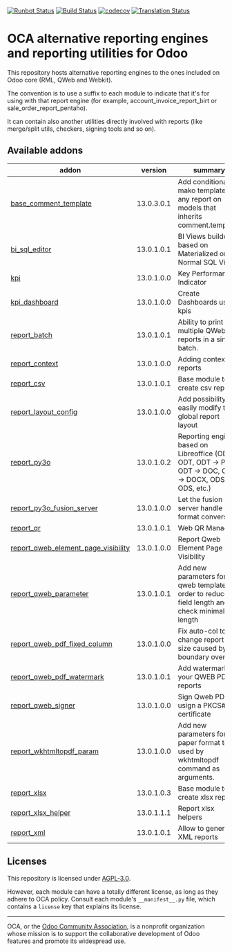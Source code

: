 [![Runbot Status](https://runbot.odoo-community.org/runbot/badge/flat/143/13.0.svg)](https://runbot.odoo-community.org/runbot/repo/github-com-oca-reporting-engine-143)
[![Build Status](https://travis-ci.com/OCA/reporting-engine.svg?branch=13.0)](https://travis-ci.com/OCA/reporting-engine)
[![codecov](https://codecov.io/gh/OCA/reporting-engine/branch/13.0/graph/badge.svg)](https://codecov.io/gh/OCA/reporting-engine)
[![Translation Status](https://translation.odoo-community.org/widgets/reporting-engine-13-0/-/svg-badge.svg)](https://translation.odoo-community.org/engage/reporting-engine-13-0/?utm_source=widget)

<!-- /!\ do not modify above this line -->

# OCA alternative reporting engines and reporting utilities for Odoo

This repository hosts alternative reporting engines to the ones included on Odoo core (RML, QWeb and Webkit).

The convention is to use a suffix to each module to indicate that it's for using with that report engine (for example, account_invoice_report_birt or sale_order_report_pentaho).

It can contain also another utilities directly involved with reports (like merge/split utils, checkers, signing tools and so on).

<!-- /!\ do not modify below this line -->

<!-- prettier-ignore-start -->

[//]: # (addons)

Available addons
----------------
addon | version | summary
--- | --- | ---
[base_comment_template](base_comment_template/) | 13.0.3.0.1 | Add conditional mako template to any report on models that inherits comment.template.
[bi_sql_editor](bi_sql_editor/) | 13.0.1.0.1 | BI Views builder, based on Materialized or Normal SQL Views
[kpi](kpi/) | 13.0.1.0.0 | Key Performance Indicator
[kpi_dashboard](kpi_dashboard/) | 13.0.1.0.0 | Create Dashboards using kpis
[report_batch](report_batch/) | 13.0.1.0.1 | Ability to print multiple QWeb reports in a single batch.
[report_context](report_context/) | 13.0.1.0.0 | Adding context to reports
[report_csv](report_csv/) | 13.0.1.0.1 | Base module to create csv report
[report_layout_config](report_layout_config/) | 13.0.1.0.0 | Add possibility to easily modify the global report layout
[report_py3o](report_py3o/) | 13.0.1.0.2 | Reporting engine based on Libreoffice (ODT -> ODT, ODT -> PDF, ODT -> DOC, ODT -> DOCX, ODS -> ODS, etc.)
[report_py3o_fusion_server](report_py3o_fusion_server/) | 13.0.1.0.0 | Let the fusion server handle format conversion.
[report_qr](report_qr/) | 13.0.1.0.1 | Web QR Manager
[report_qweb_element_page_visibility](report_qweb_element_page_visibility/) | 13.0.1.0.0 | Report Qweb Element Page Visibility
[report_qweb_parameter](report_qweb_parameter/) | 13.0.1.0.1 | Add new parameters for qweb templates in order to reduce field length and check minimal length
[report_qweb_pdf_fixed_column](report_qweb_pdf_fixed_column/) | 13.0.1.0.0 | Fix auto-col to not change report font size caused by a boundary overflow
[report_qweb_pdf_watermark](report_qweb_pdf_watermark/) | 13.0.1.0.1 | Add watermarks to your QWEB PDF reports
[report_qweb_signer](report_qweb_signer/) | 13.0.1.0.0 | Sign Qweb PDFs usign a PKCS#12 certificate
[report_wkhtmltopdf_param](report_wkhtmltopdf_param/) | 13.0.1.0.0 | Add new parameters for a paper format to be used by wkhtmltopdf command as arguments.
[report_xlsx](report_xlsx/) | 13.0.1.0.3 | Base module to create xlsx report
[report_xlsx_helper](report_xlsx_helper/) | 13.0.1.1.1 | Report xlsx helpers
[report_xml](report_xml/) | 13.0.1.0.1 | Allow to generate XML reports

[//]: # (end addons)

<!-- prettier-ignore-end -->

## Licenses

This repository is licensed under [AGPL-3.0](LICENSE).

However, each module can have a totally different license, as long as they adhere to OCA
policy. Consult each module's `__manifest__.py` file, which contains a `license` key
that explains its license.

----

OCA, or the [Odoo Community Association](http://odoo-community.org/), is a nonprofit
organization whose mission is to support the collaborative development of Odoo features
and promote its widespread use.
